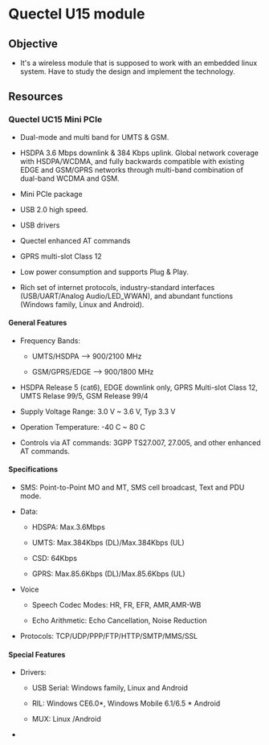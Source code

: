 # **Quectel U15 module**

## **Objective**

* It's a wireless module that is supposed to work with an embedded 
linux system. Have to study the design and implement the technology.

## **Resources**

### **Quectel UC15 Mini PCIe**

* Dual-mode and multi band for UMTS & GSM.

* HSDPA 3.6 Mbps downlink & 384 Kbps uplink. Global network coverage with HSDPA/WCDMA, 
and fully backwards compatible with existing EDGE and GSM/GPRS networks through multi-band
combination of dual-band WCDMA and GSM.

* Mini PCIe package

* USB 2.0 high speed.

* USB drivers

* Quectel enhanced AT commands

* GPRS multi-slot Class 12

* Low power consumption and supports Plug & Play.

* Rich set of internet protocols, industry-standard interfaces (USB/UART/Analog Audio/LED_WWAN), 
and abundant functions (Windows family, Linux and Android).

#### **General Features**

* Frequency Bands: 

    - UMTS/HSDPA --> 900/2100 MHz
  
    - GSM/GPRS/EDGE --> 900/1800 MHz
  
* HSDPA Release 5 (cat6), EDGE downlink only, GPRS Multi-slot Class 12, UMTS Relase 99/5,
GSM Release 99/4

* Supply Voltage Range: 3.0 V ~ 3.6 V, Typ 3.3 V

* Operation Temperature: -40 C ~ 80 C

* Controls via AT commands: 3GPP TS27.007, 27.005, and other enhanced AT commands.

#### **Specifications**

* SMS: Point-to-Point MO and MT, SMS cell broadcast, Text and PDU mode.

* Data: 

    - HDSPA: Max.3.6Mbps
    
    - UMTS: Max.384Kbps (DL)/Max.384Kbps (UL)
    
    - CSD: 64Kbps
    
    - GPRS: Max.85.6Kbps (DL)/Max.85.6Kbps (UL)
    
* Voice 

    - Speech Codec Modes: HR, FR, EFR, AMR,AMR-WB
    
    - Echo Arithmetic: Echo Cancellation, Noise Reduction
    
* Protocols: TCP/UDP/PPP/FTP/HTTP/SMTP/MMS/SSL

#### **Special Features**

* Drivers:

    - USB Serial: Windows family, Linux and Android
    
    - RIL: Windows CE6.0*, Windows Mobile 6.1/6.5 *
    Android
    
    - MUX: Linux /Android 
    
* 



